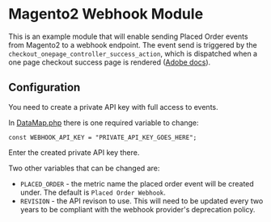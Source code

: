 # Magento2 Webhook Module

This is an example module that will enable sending Placed Order events from Magento2 to a webhook endpoint. The event send is triggered by the `checkout_onepage_controller_success_action`, which is dispatched when a one page checkout success page is rendered ([Adobe docs](https://developer.adobe.com/commerce/php/development/components/events-and-observers/event-list/#checkout_onepage_controller_success_action)).

## Configuration

You need to create a private API key with full access to events.

In [DataMap.php](Webhook/Webhook/Helper/DataMap.php) there is one required variable to change:

```
const WEBHOOK_API_KEY = "PRIVATE_API_KEY_GOES_HERE";
```
Enter the created private API key there.

Two other variables that can be changed are:
* `PLACED_ORDER` - the metric name the placed order event will be created under. The default is `Placed Order Webhook`.
* `REVISION` - the API revison to use. This will need to be updated every two years to be compliant with the webhook provider's deprecation policy.